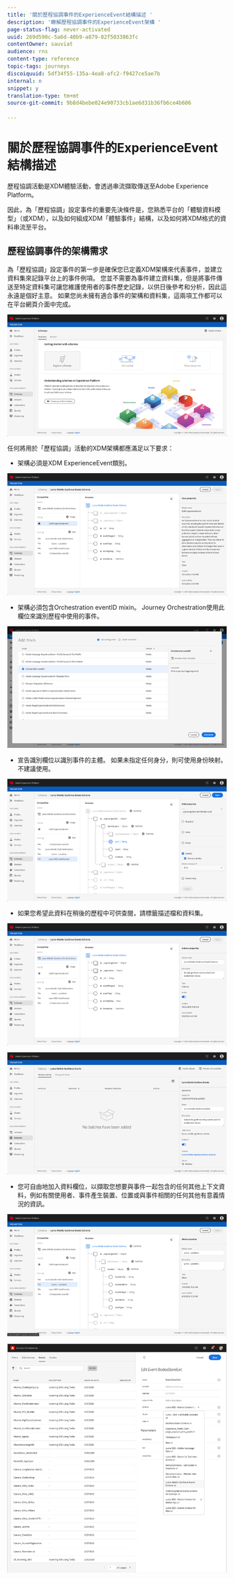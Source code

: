 ```yaml
---
title: '關於歷程協調事件的ExperienceEvent結構描述 '
description: '瞭解歷程協調事件的ExperienceEvent架構 '
page-status-flag: never-activated
uuid: 269d590c-5a6d-40b9-a879-02f5033863fc
contentOwner: sauviat
audience: rns
content-type: reference
topic-tags: journeys
discoiquuid: 5df34f55-135a-4ea8-afc2-f9427ce5ae7b
internal: n
snippet: y
translation-type: tm+mt
source-git-commit: 9b8d4bebe024e90733cb1ae6d31b36fb6ce4b606

---
```




# 關於歷程協調事件的ExperienceEvent結構描述

歷程協調活動是XDM體驗活動，會透過串流擷取傳送至Adobe Experience Platform。

因此，為「歷程協調」設定事件的重要先決條件是，您熟悉平台的「體驗資料模型」（或XDM），以及如何組成XDM「體驗事件」結構，以及如何將XDM格式的資料串流至平台。

## 歷程協調事件的架構需求

為「歷程協調」設定事件的第一步是確保您已定義XDM架構來代表事件，並建立資料集來記錄平台上的事件例項。 您並不需要為事件建立資料集，但是將事件傳送至特定資料集可讓您維護使用者的事件歷史記錄，以供日後參考和分析，因此這永遠是個好主意。 如果您尚未擁有適合事件的架構和資料集，這兩項工作都可以在平台網頁介面中完成。

![](../assets/schema1.png)

任何將用於「歷程協調」活動的XDM架構都應滿足以下要求：

* 架構必須是XDM ExperienceEvent類別。

![](../assets/schema2.png)

* 架構必須包含Orchestration eventID mixin。 Journey Orchestration使用此欄位來識別歷程中使用的事件。

![](../assets/schema3.png)

* 宣告識別欄位以識別事件的主體。 如果未指定任何身分，則可使用身份映射。 不建議使用。

![](../assets/schema4.png)

* 如果您希望此資料在稍後的歷程中可供查閱，請標籤描述檔和資料集。

![](../assets/schema5.png)

![](../assets/schema6.png)

* 您可自由地加入資料欄位，以擷取您想要與事件一起包含的任何其他上下文資料，例如有關使用者、事件產生裝置、位置或與事件相關的任何其他有意義情況的資訊。

![](../assets/schema7.png)

![](../assets/schema8.png)